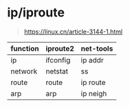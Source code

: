 # ip/iproute
> https://linux.cn/article-3144-1.html

|function|iproute2|net-tools|
|-|-|-|
|ip|ifconfig|ip addr|
|network|netstat|ss|
|route|route|ip route|
|arp|arp|ip neigh|
